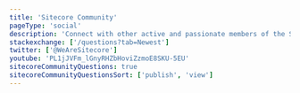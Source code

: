 ```yaml
---
title: 'Sitecore Community'
pageType: 'social'
description: 'Connect with other active and passionate members of the Sitecore Community'
stackexchange: ['/questions?tab=Newest']
twitter: ['@WeAreSitecore']
youtube: 'PL1jJVFm_lGnyRHZbHoviZzmoE8SKU-5EU'
sitecoreCommunityQuestions: true
sitecoreCommunityQuestionsSort: ['publish', 'view']
---
```


<Promo
  title="Recommended Practices"
  description="Are you getting started with building on XM Cloud? Check out the new recommended tips for teams working on XM Cloud projects! "
  imageSource="https://sitecorecontenthub.stylelabs.cloud/api/public/content/c612f3d1efbe4e0cb946ab96d0b4aea1?v=0cca3868"
  linkText="Read now!"
  linkHref="/learn/faq/xm-cloud-recommended-practices" isImageLeft={false}
/>
